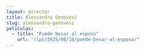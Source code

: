 ```yaml
---
layout: director
title: Alessandro Genovesi
slug: alessandro-genovesi
peliculas:
  - title: "Puede besar al esposo"
    url: "/lps/2025/08/18/puede-besar-al-esposo/"
---
```

